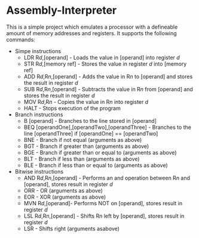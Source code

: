 # Assembly-Interpreter

This is a simple project which emulates a processor with a defineable amount of memory addresses and registers. It supports the following commands:
* Simpe instructions
    * LDR R*d*,[operand] - Loads the value in [operand] into register _d_
    * STR R*d*,[memory ref] - Stores the value in register _d_ into [memory ref]
    * ADD R*d*,R*n*,[operand] - Adds the value in R*n* to [operand] and stores the result in register _d_
    * SUB R*d*,R*n*,[operand] - Subtracts the value in R*n* from [operand] and stores the result in register _d_
    * MOV R*d*,R*n* - Copies the value in R*n* into register _d_
    * HALT - Stops execution of the program
* Branch instructions
    * B [operand] - Branches to the line stored in [operand]
    * BEQ [operandOne],[operandTwo],[operandThree] - Branches to the line [operandThree] if [operandOne] == [operandTwo]
    * BNE - Branch if not equal (arguments as above)
    * BGT - Branch if greater than (arguments as above)
    * BGE - Branch if greater than or equal to (arguments as above)
    * BLT - Branch if less than (arguments as above)
    * BLE - Branch if less than or equal to (arguments as above)
* Bitwise instructions
    * AND R*d*,R*n*,[operand] - Performs an and operation between R*n* and [operand], stores result in register _d_
    * ORR - OR (arguments as above)
    * EOR - XOR (arguments as above)
    * MVN R*d*,[operand]- Performs NOT on [operand], stores result in register _d_
    * LSL R*d*,R*n*,[operand] - Shifts R*n* left by [operand], stores result in register _d_
    * LSR - Shifts right (arguments asabove)

